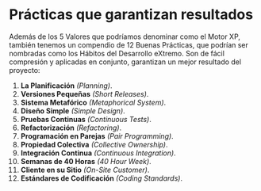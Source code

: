 # Prácticas que garantizan resultados

Además de los 5 Valores que podríamos denominar como el Motor XP, también tenemos un compendio de 12 Buenas Prácticas, que podrían ser nombradas como los Hábitos del Desarrollo eXtremo. Son de fácil compresión y aplicadas en conjunto, garantizan un mejor resultado del proyecto:

1. **La Planificación** _(Planning)_.
2. **Versiones Pequeñas** _(Short Releases)_.
3. **Sistema Metafórico** _(Metaphorical System)_.
4. **Diseño Simple** _(Simple Design)_.
5. **Pruebas Continuas** _(Continuous Tests)_.
6. **Refactorización** _(Refactoring)_.
7. **Programación en Parejas** _(Pair Programming)_.
8. **Propiedad Colectiva** _(Collective Ownership)_.
9. **Integración Continua** _(Continuous Integration)_.
10. **Semanas de 40 Horas** _(40 Hour Week)_.
11. **Cliente en su Sitio** _(On-Site Customer)_.
12. **Estándares de Codificación** _(Coding Standards)_.
